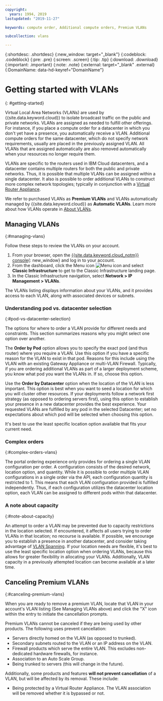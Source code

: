 ```yaml
---
copyright:
  years: 1994, 2019
lastupdated: "2019-11-27"

keywords: compute order, Additional compute orders, Premium VLANs

subcollection: vlans

---
```


{:shortdesc: .shortdesc}
{:new_window: target="_blank"}
{:codeblock: .codeblock}
{:pre: .pre}
{:screen: .screen}
{:tip: .tip}
{:download: .download}
{:important: .important}
{:note: .note}
{:external: target="_blank" .external}
{:DomainName: data-hd-keyref="DomainName"}

# Getting started with VLANs
{: #getting-started}

Virtual Local Area Networks (VLANs) are used by {{site.data.keyword.cloud}} to isolate broadcast traffic on the public and private networks. VLANs are assigned as needed to fulfill other offerings. For instance, if you place a compute order for a datacenter in which you don't yet have a presence, you automatically receive a VLAN. Additional compute orders for the same datacenter, which do not specify network requirements, usually are placed in the previously assigned VLAN. All VLANs that are assigned automatically are also removed automatically when your resources no longer require them.

VLANs are specific to the routers used in IBM Cloud datacenters, and a datacenter contains multiple routers for both the public and private networks. Thus, it is possible that multiple VLANs can be assigned within a single datacenter. It also is possible to order additional VLANs to construct more complex network topologies; typically in conjunction with a [Virtual Router Appliance](/docs/infrastructure/virtual-router-appliance?topic=virtual-router-appliance-getting-started-with-ibm-virtual-router-appliance).

We refer to purchased VLANs as **Premium VLANs** and VLANs automatically managed by {{site.data.keyword.cloud}} as **Automatic VLANs**. Learn more about how VLANs operate in [About VLANs](/docs/infrastructure/vlans?topic=vlans-about-vlans).


## Managing VLANs
{:#managing-vlans}

Follow these steps to review the VLANs on your account.

  1. From your browser, open the [{{site.data.keyword.cloud_notm}} console](https://{DomainName}/){: new_window} and log in to your account.
  1. From the dashboard, click the Menu icon ![Menu icon](../../icons/icon_hamburger.svg) and select **Classic Infrastructure** to get to the Classic Infrastructure landing page. 
  1. In the Classic Infrastructure navigation, select **Network > IP Management > VLANs**.

The VLANs listing displays information about your VLANs, and it provides access to each VLAN, along with associated devices or subnets.

### Understanding pod vs. datacenter selection
{:#pod-vs-datacenter-selection}

The options for where to order a VLAN provide for different needs and constraints. This section summarizes reasons why you might select one option over another.

The **Order by Pod** option allows you to specify the exact pod (and thus router) where you require a VLAN. Use this option if you have a specific reason for the VLAN to exist in that pod. Reasons for this include using the VLAN with an existing Gateway Appliance or multi-VLAN Firewall. Typically, if you are ordering additional VLANs as part of a larger deployment scheme, you know what pod you want the VLANs in. If so, choose this option.

Use the **Order by Datacenter** option when the location of the VLAN is less important. This option is best when you want to seed a location for which you will cluster other resources. If your deployments follow a network first strategy (as opposed to ordering servers first), using this option to establish your presence in a new datacenter provides the best experience. Your requested VLANs are fulfilled by any pod in the selected Datacenter; set no expectations about which pod will be selected when choosing this option.

It's best to use the least specific location option available that fits your current need.

### Complex orders
{:#complex-orders-vlans}

The portal ordering experience only provides for ordering a single VLAN configuration per order. A configuration consists of the desired network, location option, and quantity. While it is possible to order multiple VLAN configurations in a single order via the API, each configuration quantity is restricted to 1. This means that each VLAN configuration provided is fulfilled independently. Thus, if each configuration utilizes the datacenter location option, each VLAN can be assigned to different pods within that datacenter.

### A note about capacity
{:#note-about-capacity}

An attempt to order a VLAN may be prevented due to capacity restrictions in the location selected. If encountered, it affects all users trying to order VLANs in that location; no recourse is available. If possible, we encourage you to establish a presence in another datacenter, and consider taking advantage of [VLAN Spanning](/docs/infrastructure/vlans?topic=vlans-vlan-spanning). If your location needs are flexible, it's best to use the least specific location option when ordering VLANs, because this allows for greater flexibility in allocating your VLANs. Additionally, VLAN capacity in a previously attempted location can become available at a later time.


## Canceling Premium VLANs
{:#canceling-premium-vlans}

When you are ready to remove a premium VLAN, locate that VLAN in your account's VLAN listing (See Managing VLANs above) and click the "X" icon within the entry to initiate the cancellation prompts.

Premium VLANs cannot be canceled if they are being used by other products. The following uses prevent cancellation:

  * Servers directly homed on the VLAN (as opposed to trunked).
  * Secondary subnets routed to the VLAN or an IP address on the VLAN.
  * Firewall products which serve the entire VLAN. This excludes non-dedicated hardware firewalls, for instance.
  * Association to an Auto Scale Group.
  * Being trunked to servers (this will change in the future).

Additionally, some products and features **will not prevent cancellation** of a VLAN, but will be affected by its removal. These include:

  * Being protected by a Virtual Router Appliance. The VLAN association will be removed whether it is bypassed or not.
